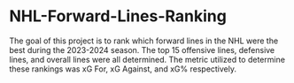 # NHL-Forward-Lines-Ranking

The goal of this project is to rank which forward lines in the NHL were the best during the 2023-2024 season. The top 15 offensive lines, defensive lines, and overall lines were all determined. The metric utilized to determine these rankings was xG For, xG Against, and xG% respectively. 